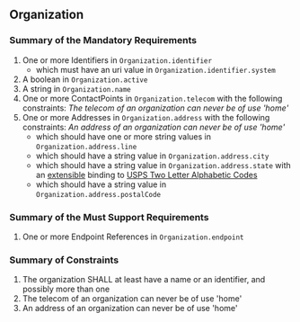 ## Organization

### Summary of the Mandatory Requirements
1. One or more  Identifiers  in `Organization.identifier`
   - which must have an  uri value  in `Organization.identifier.system`
1.  A  boolean  in `Organization.active`
1.  A  string  in `Organization.name`
1. One or more  ContactPoints  in `Organization.telecom`
 with the following constraints: *The telecom of an organization can never be of use &#39;home&#39;*
1. One or more  Addresses  in `Organization.address`
 with the following constraints: *An address of an organization can never be of use &#39;home&#39;*
   - which should have one or more  string values  in `Organization.address.line`
   - which should have a  string value  in `Organization.address.city`
   - which should have a  string value  in `Organization.address.state`
with an [extensible](http://hl7.org/fhir/R4/terminologies.html#extensible)
 binding to [USPS Two Letter Alphabetic Codes](http://hl7.org/fhir/us/core/ValueSet/us-core-usps-state)
   - which should have a  string value  in `Organization.address.postalCode`

### Summary of the Must Support Requirements
1. One or more Endpoint References  in `Organization.endpoint`

### Summary of Constraints
1. The organization SHALL at least have a name or an identifier, and possibly more than one
1. The telecom of an organization can never be of use &#39;home&#39;
1. An address of an organization can never be of use &#39;home&#39;